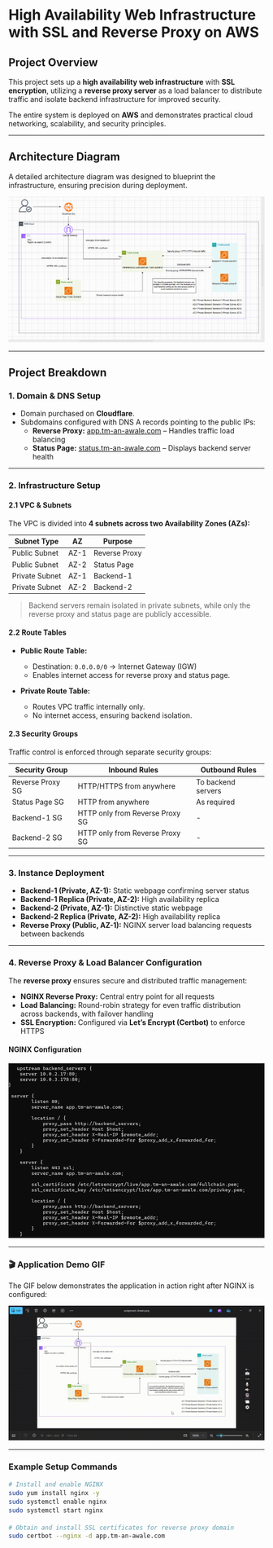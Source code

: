 # High Availability Web Infrastructure with SSL and Reverse Proxy on AWS

## Project Overview
This project sets up a **high availability web infrastructure** with **SSL encryption**, utilizing a **reverse proxy server** as a load balancer to distribute traffic and isolate backend infrastructure for improved security.  

The entire system is deployed on **AWS** and demonstrates practical cloud networking, scalability, and security principles.  

---

## Architecture Diagram
A detailed architecture diagram was designed to blueprint the infrastructure, ensuring precision during deployment.  

<p align="center">
  <img src="assests/Screenshot%202025-08-09%20025656.png" alt="Architecture Diagram">
</p>

---

## Project Breakdown

### 1. Domain & DNS Setup
- Domain purchased on **Cloudflare**.  
- Subdomains configured with DNS A records pointing to the public IPs:  
  - **Reverse Proxy:** [app.tm-an-awale.com](https://app.tm-an-awale.com) – Handles traffic load balancing  
  - **Status Page:** [status.tm-an-awale.com](https://status.tm-an-awale.com) – Displays backend server health  

---

### 2. Infrastructure Setup

#### 2.1 VPC & Subnets
The VPC is divided into **4 subnets across two Availability Zones (AZs):**

| Subnet Type     | AZ   | Purpose        |
|-----------------|------|----------------|
| Public Subnet   | AZ-1 | Reverse Proxy  |
| Public Subnet   | AZ-2 | Status Page    |
| Private Subnet  | AZ-1 | Backend-1      |
| Private Subnet  | AZ-2 | Backend-2      |

> Backend servers remain isolated in private subnets, while only the reverse proxy and status page are publicly accessible.  

#### 2.2 Route Tables
- **Public Route Table:**  
  - Destination: `0.0.0.0/0` → Internet Gateway (IGW)  
  - Enables internet access for reverse proxy and status page.  

- **Private Route Table:**  
  - Routes VPC traffic internally only.  
  - No internet access, ensuring backend isolation.  

#### 2.3 Security Groups
Traffic control is enforced through separate security groups:

| Security Group        | Inbound Rules                                    | Outbound Rules                   |
|-----------------------|-------------------------------------------------|----------------------------------|
| Reverse Proxy SG      | HTTP/HTTPS from anywhere                        | To backend servers               |
| Status Page SG        | HTTP from anywhere                              | As required                      |
| Backend-1 SG          | HTTP only from Reverse Proxy SG                 | -                                |
| Backend-2 SG          | HTTP only from Reverse Proxy SG                 | -                                |

---

### 3. Instance Deployment
- **Backend-1 (Private, AZ-1):** Static webpage confirming server status  
- **Backend-1 Replica (Private, AZ-2):** High availability replica  
- **Backend-2 (Private, AZ-1):** Distinctive static webpage  
- **Backend-2 Replica (Private, AZ-2):** High availability replica  
- **Reverse Proxy (Public, AZ-1):** NGINX server load balancing requests between backends  

---

### 4. Reverse Proxy & Load Balancer Configuration

The **reverse proxy** ensures secure and distributed traffic management:  

- **NGINX Reverse Proxy:** Central entry point for all requests  
- **Load Balancing:** Round-robin strategy for even traffic distribution across backends, with failover handling  
- **SSL Encryption:** Configured via **Let’s Encrypt (Certbot)** to enforce HTTPS  

#### NGINX Configuration
<p align="center">
  <img src="assests/nginx.png" alt="NGINX Configuration" width="600">
</p>

---

### 🎬 Application Demo GIF
The GIF below demonstrates the application in action right after NGINX is configured:  

<p align="center">
  <img src="assests/webarchitecture.gif" alt="Application Demo GIF" width="700">
</p>

---

### Example Setup Commands
```bash
# Install and enable NGINX
sudo yum install nginx -y
sudo systemctl enable nginx
sudo systemctl start nginx

# Obtain and install SSL certificates for reverse proxy domain
sudo certbot --nginx -d app.tm-an-awale.com
